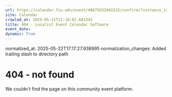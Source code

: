```yaml
---
url: https://calendar.fiu.edu/event/49675032941515/confirm/?instance_id=49675032943564&return=https%3A%2F%2Fcalendar.fiu.edu%2Fcalendar%3Fevent_types%255B%255D%3D121721
site: Calendar
crawled_at: 2025-05-21T11:18:02.681345
title: 404 - Localist Event Calendar Software
event_date: 
dynamic: True
---
```

normalized_at: 2025-05-22T17:17:27.938995
normalization_changes: Added trailing slash to directory path

# 404 - not found
We couldn't find the page on this community event platform.
